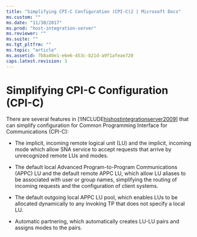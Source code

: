 ```yaml
---
title: "Simplifying CPI-C Configuration (CPI-C)2 | Microsoft Docs"
ms.custom: ""
ms.date: "11/30/2017"
ms.prod: "host-integration-server"
ms.reviewer: ""
ms.suite: ""
ms.tgt_pltfrm: ""
ms.topic: "article"
ms.assetid: 7b8a40e1-e6e6-453c-b21d-a9f1afeae720
caps.latest.revision: 3
---
```

# Simplifying CPI-C Configuration (CPI-C)
There are several features in [!INCLUDE[hishostintegrationserver2009](../includes/hishostintegrationserver2009-md.md)] that can simplify configuration for Common Programming Interface for Communications (CPI-C):  
  
-   The implicit, incoming remote logical unit (LU) and the implicit, incoming mode which allow SNA service to accept requests that arrive by unrecognized remote LUs and modes.  
  
-   The default local Advanced Program-to-Program Communications (APPC) LU and the default remote APPC LU, which allow LU aliases to be associated with user or group names, simplifying the routing of incoming requests and the configuration of client systems.  
  
-   The default outgoing local APPC LU pool, which enables LUs to be allocated dynamically to any invoking TP that does not specify a local LU.  
  
-   Automatic partnering, which automatically creates LU-LU pairs and assigns modes to the pairs.